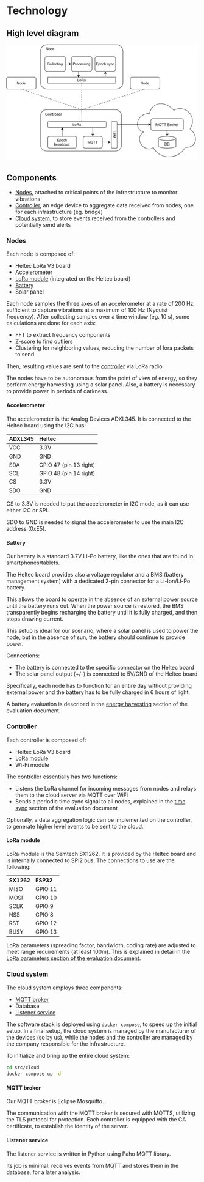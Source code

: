 # Technology

## High level diagram

![High level diagram](../res/high-level-diagram.png "High level diagram")

## Components

- [Nodes](#nodes), attached to critical points of the infrastructure to monitor vibrations
- [Controller](#controller), an edge device to aggregate data received from nodes, one for each infrastructure (eg. bridge)
- [Cloud system](#cloud-system), to store events received from the controllers and potentially send alerts

### Nodes

Each node is composed of:

- Heltec LoRa V3 board
- [Accelerometer](#accelerometer)
- [LoRa module](#lora-module) (integrated on the Heltec board)
- [Battery](#battery)
- Solar panel

Each node samples the three axes of an accelerometer at a rate of 200 Hz, sufficient to capture vibrations at a maximum of 100 Hz (Nyquist frequency).
After collecting samples over a time window (eg. 10 s), some calculations are done for each axis:

- FFT to extract frequency components
- Z-score to find outliers
- Clustering for neighboring values, reducing the number of lora packets to send.

Then, resulting values are sent to the [controller](#controller) via LoRa radio.

The nodes have to be autonomous from the point of view of energy, so they perform energy harvesting using a solar panel.
Also, a battery is necessary to provide power in periods of darkness.

#### Accelerometer

The accelerometer is the Analog Devices ADXL345. It is connected to the Heltec board using the I2C bus:

| ADXL345 | Heltec                 |
| :------ | :--------------------- |
| VCC     | 3.3V                   |
| GND     | GND                    |
| SDA     | GPIO 47 (pin 13 right) |
| SCL     | GPIO 48 (pin 14 right) |
| CS      | 3.3V                   |
| SDO     | GND                    |

CS to 3.3V is needed to put the accelerometer in I2C mode, as it can use either I2C or SPI.

SDO to GND is needed to signal the accelerometer to use the main I2C address (0xE5).

#### Battery

Our battery is a standard 3.7V Li-Po battery, like the ones that are found in smartphones/tablets.

The Heltec board provides also a voltage regulator and a BMS (battery management system) with a dedicated 2-pin connector for a Li-Ion/Li-Po battery.

This allows the board to operate in the absence of an external power source until the battery runs out.
When the power source is restored, the BMS transparently begins recharging the battery until it is fully charged, and then stops drawing current.

This setup is ideal for our scenario, where a solar panel is used to power the node, but in the absence of sun, the battery should continue to provide power.

Connections:

- The battery is connected to the specific connector on the Heltec board
- The solar panel output (+/-) is connected to 5V/GND of the Heltec board

Specifically, each node has to function for an entire day without providing external power and the battery has to be fully charged in 6 hours of light.

A battery evaluation is described in the [energy harvesting](./evaluation.md#energy-harvesting) section of the evaluation document.

### Controller

Each controller is composed of:

- Heltec LoRa V3 board
- [LoRa module](#lora-module)
- Wi-Fi module

The controller essentially has two functions:

- Listens the LoRa channel for incoming messages from nodes and relays them to the cloud server via MQTT over WiFi
- Sends a periodic time sync signal to all nodes, explained in the [time sync](./evaluation.md#time-sync) section of the evaluation document

Optionally, a data aggregation logic can be implemented on the controller, to generate higher level events to be sent to the cloud.

#### LoRa module

LoRa module is the Semtech SX1262. It is provided by the Heltec board and is internally connected to SPI2 bus.
The connections to use are the following:

| SX1262  | ESP32   |
| :------ | :------ |
| MISO    | GPIO 11 |
| MOSI    | GPIO 10 |
| SCLK    | GPIO  9 |
| NSS     | GPIO  8 |
| RST     | GPIO 12 |
| BUSY    | GPIO 13 |

LoRa parameters (spreading factor, bandwidth, coding rate) are adjusted to meet range requirements (at least 100m).
This is explained in detail in the [LoRa parameters section of the evaluation document](./evaluation.md#lora-parameters).

### Cloud system

The cloud system employs three components:

- [MQTT broker](#mqtt-broker)
- Database
- [Listener service](#listener-service)

The software stack is deployed using `docker compose`, to speed up the initial setup.
In a final setup, the cloud system is managed by the manufacturer of the devices (so by us), while the nodes and the controller are managed by the company responsible for the infrastructure.

To initialize and bring up the entire cloud system:
```sh
cd src/cloud
docker compose up -d
```

#### MQTT broker

Our MQTT broker is Eclipse Mosquitto.

The communication with the MQTT broker is secured with MQTTS, utilizing the TLS protocol for protection. Each controller is equipped with the CA certificate, to establish the identity of the server.

#### Listener service

The listener service is written in Python using Paho MQTT library.

Its job is minimal: receives events from MQTT and stores them in the database, for a later analysis.
